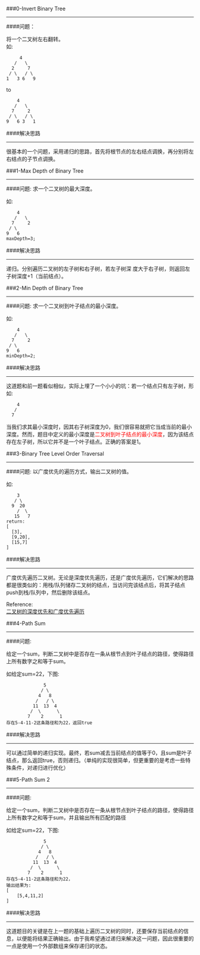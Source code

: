 ###0-Invert Binary Tree
  
***
####问题：
  
将一个二叉树左右翻转。  
如:
  
```
     4
   /   \
  2     7
 / \   / \
1   3 6   9
```
to  
   
```
    4
   /   \
  7     2
 / \   / \
9   6 3   1
```
  
####解决思路
  
***
很基本的一个问题，采用递归的思路，首先将根节点的左右结点调换，再分别将左右结点的子节点调换。
  
###1-Max Depth of Binary Tree

***
####问题: 
求一个二叉树的最大深度。 
  
如:
  
```
    4
   /   \
  7     2
 / \   
9   6 
maxDepth=3;
``` 
  
####解决思路
  
***
递归。分别遍历二叉树的左子树和右子树，若左子树深
度大于右子树，则返回左子树深度+1（当前结点）。
  
###2-Min Depth of Binary Tree

***
####问题: 
求一个二叉树到叶子结点的最小深度。 
  
如:
  
```
    4
   /   \
  7     2
 / \   
9   6 
minDepth=2;
``` 
  
####解决思路
  
***
这道题和前一题看似相似，实际上埋了一个小小的坑：若一个结点只有左子树，形如: 

```
    4
   /   
  7     
```
当我们求其最小深度时，因其右子树深度为0，我们很容易就把它当成当前的最小深度。然而，题目中定义的最小深度是<font style="color:red">二叉树到叶子结点的最小深度</font>，因为该结点存在左子树，所以它并不是一个叶子结点。正确的答案是1。

###3-Binary Tree Level Order Traversal

***
####问题: 
以广度优先的遍历方式，输出二叉树的值。
  
如:
  
```
    3
   / \
  9  20
    /  \
   15   7
return:
[
  [3],
  [9,20],
  [15,7]
]
``` 
  
####解决思路
  
***
广度优先遍历二叉树。无论是深度优先遍历，还是广度优先遍历，它们解决的思路都是很类似的：用栈/队列储存二叉树的结点，当访问完该结点后，将其子结点push到栈/队列中，然后删除该结点。  
  
Reference:  
[二叉树的深度优先和广度优先遍历](http://www.cnblogs.com/lscheng/archive/2013/09/11/3313947.html¡)
  
###4-Path Sum

***
####问题:   
  
给定一个sum，判断二叉树中是否存在一条从根节点到叶子结点的路径，使得路径上所有数字之和等于sum。  

如给定sum=22，下图: 
     
```
              5
             / \
            4   8
           /   / \
          11  13  4
         /  \      \
        7    2      1
存在5-4-11-2这条路径和为22，返回true
```

####解决思路
  
***
可以通过简单的递归实现。最终，若sum减去当前结点的值等于0，且sum是叶子结点，那么返回true，否则递归。（单纯的实现很简单，但更重要的是考虑一些特殊条件，对递归进行优化）
  
###5-Path Sum 2

***
####问题:   
  
给定一个sum，判断二叉树中是否存在一条从根节点到叶子结点的路径，使得路径上所有数字之和等于sum，并且输出所有匹配的路径  

如给定sum=22，下图: 
     
```
              5
             / \
            4   8
           /   / \
          11  13  4
         /  \      \
        7    2      1
存在5-4-11-2这条路径和为22，
输出结果为:
[
	[5,4,11,2]
]
```

####解决思路
  
***
这道题目的关键是在上一题的基础上遍历二叉树的同时，还要保存当前结点的信息，以便能将结果正确输出。由于我希望通过递归来解决这一问题，因此很重要的一点是使用一个外部数组来保存递归的状态。